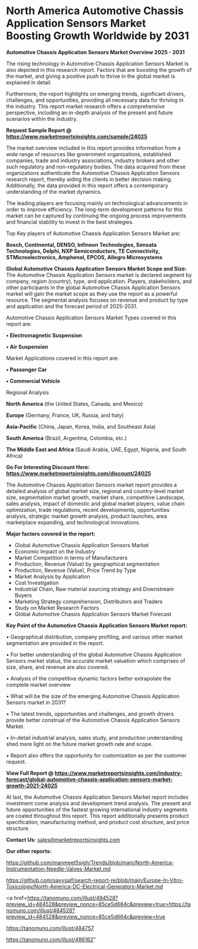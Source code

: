 # North America Automotive Chassis Application Sensors Market Boosting Growth Worldwide by 2031

<Strong> Automotive Chassis Application Sensors Market Overview 2025 - 2031</strong>

The rising technology in Automotive Chassis Application Sensors Market is also depicted in this research report. Factors that are boosting the growth of the market, and giving a positive push to thrive in the global market is explained in detail.

Furthermore, the report highlights on emerging trends, significant drivers, challenges, and opportunities, providing all necessary data for thriving in the industry. This report market research offers a comprehensive perspective, including an in-depth analysis of the present and future scenarios within the industry.

<strong>Request Sample Report @ <a href=https://www.marketreportsinsights.com/sample/24025>https://www.marketreportsinsights.com/sample/24025</a></strong>

The market overview included in this report provides information from a wide range of resources like government organizations, established companies, trade and industry associations, industry brokers and other such regulatory and non-regulatory bodies. The data acquired from these organizations authenticate the Automotive Chassis Application Sensors research report, thereby aiding the clients in better decision making. Additionally, the data provided in this report offers a contemporary understanding of the market dynamics.

The leading players are focusing mainly on technological advancements in order to improve efficiency. The long-term development patterns for this market can be captured by continuing the ongoing process improvements and financial stability to invest in the best strategies.

Top Key players of Automotive Chassis Application Sensors Market are:

<strong>Bosch, Continental, DENSO, Infineon Technologies, Sensata Technologies, Delphi, NXP Semiconductors, TE Connectivity, STMicroelectronics, Amphenol, EPCOS, Allegro Microsystems</strong>

<strong><b>Global Automotive Chassis Application Sensors Market Scope and Size:</b></strong>
The Automotive Chassis Application Sensors market is declared segment by company, region (country), type, and application. Players, stakeholders, and other participants in the global Automotive Chassis Application Sensors market will gain the market scope as they use the report as a powerful resource. The segmental analysis focuses on revenue and product by type and application and the forecast period of 2025-2031.

Automotive Chassis Application Sensors Market Types covered in this report are:

<strong>• Electromagnetic Suspension

• Air Suspension</strong>

Market Applications covered in this report are:

<strong>• Passenger Car

• Commercial Vehicle</strong> 

Regional Analysis

<strong>North America</strong> (the United States, Canada, and Mexico)

<strong>Europe</strong> (Germany, France, UK, Russia, and Italy)

<strong>Asia-Pacific</strong> (China, Japan, Korea, India, and Southeast Asia)

<strong>South America</strong> (Brazil, Argentina, Colombia, etc.)

<strong>The Middle East and Africa</strong> (Saudi Arabia, UAE, Egypt, Nigeria, and South Africa)

<strong>Go For Interesting Discount Here: <a href=https://www.marketreportsinsights.com/discount/24025>https://www.marketreportsinsights.com/discount/24025</a></strong>

The Automotive Chassis Application Sensors market report provides a detailed analysis of global market size, regional and country-level market size, segmentation market growth, market share, competitive Landscape, sales analysis, impact of domestic and global market players, value chain optimization, trade regulations, recent developments, opportunities analysis, strategic market growth analysis, product launches, area marketplace expanding, and technological innovations.

<strong><b>Major factors covered in the report:</b></strong>
<ul>
  <li>Global Automotive Chassis Application Sensors Market </li>
  <li>Economic Impact on the Industry</li>
  <li>Market Competition in terms of Manufacturers</li>
  <li>Production, Revenue (Value) by geographical segmentation</li>
  <li>Production, Revenue (Value), Price Trend by Type</li>
  <li>Market Analysis by Application</li>
  <li>Cost Investigation</li>
  <li>Industrial Chain, Raw material sourcing strategy and Downstream Buyers</li>
  <li>Marketing Strategy comprehension, Distributors and Traders</li>
  <li>Study on Market Research Factors</li>
  <li>Global Automotive Chassis Application Sensors Market Forecast</li>
</ul>

<strong><b>Key Point of the Automotive Chassis Application Sensors Market report:</b></strong>

• Geographical distribution, company profiling, and various other market segmentation are provided in the report.

• For better understanding of the global Automotive Chassis Application Sensors market status, the accurate market valuation which comprises of size, share, and revenue are also covered.

• Analysis of the competitive dynamic factors better extrapolate the complete market overview

• What will be the size of the emerging Automotive Chassis Application Sensors market in 2031?

• The latest trends, opportunities and challenges, and growth drivers provide better construal of the Automotive Chassis Application Sensors Market.

• In-detail industrial analysis, sales study, and production understanding shed more light on the future market growth rate and scope.

• Report also offers the opportunity for customization as per the customer request.

<strong><b>View Full Report @ <a href=https://www.marketreportsinsights.com/industry-forecast/global-automotive-chassis-application-sensors-market-growth-2021-24025>https://www.marketreportsinsights.com/industry-forecast/global-automotive-chassis-application-sensors-market-growth-2021-24025</a></b></strong>


At last, the Automotive Chassis Application Sensors Market report includes investment come analysis and development trend analysis. The present and future opportunities of the fastest growing international industry segments are coated throughout this report. This report additionally presents product specification, manufacturing method, and product cost structure, and price structure.

<strong>Contact Us:</strong>
sales@marketreportsinsights.com

<strong>Our other reports:</strong>

<a href=https://github.com/manmeet5sigh/Trends/blob/main/North-America-Instrumentation-Needle-Valves-Market.md>https://github.com/manmeet5sigh/Trends/blob/main/North-America-Instrumentation-Needle-Valves-Market.md</a>

<a href=https://github.com/sayysaif/search-report-re/blob/main/Europe-In-Vitro-Toxicology/North-America-DC-Electrical-Generators-Market.md>https://github.com/sayysaif/search-report-re/blob/main/Europe-In-Vitro-Toxicology/North-America-DC-Electrical-Generators-Market.md</a>

<a href=https://tanomuno.com/illust/484528?preview_id=484528&preview_nonce=85ce5d664c&preview=true>https://tanomuno.com/illust/484528?preview_id=484528&preview_nonce=85ce5d664c&preview=true</a>

<a href=https://tanomuno.com/illust/484757>https://tanomuno.com/illust/484757</a>

<a href=https://tanomuno.com/illust/486162>https://tanomuno.com/illust/486162</a>"
